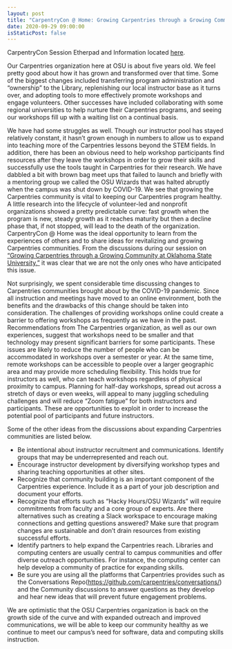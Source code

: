 ```yaml
---
layout: post
title: "CarpentryCon @ Home: Growing Carpentries through a Growing Community at Oklahoma State University"
date: 2020-09-29 09:00:00
isStaticPost: false
---
```


CarpentryCon Session Etherpad and Information located [here](https://2020.carpentrycon.org/schedule/#session-14).

Our Carpentries organization here at OSU is about five years old. We feel pretty good about how it has grown and transformed over that time. Some of the biggest changes included transferring program administration and “ownership” to the Library, replenishing our local instructor base as it turns over, and adopting tools to more effectively promote workshops and engage volunteers. Other successes have included collaborating with some regional universities to help nurture their Carpentries programs, and seeing our workshops fill up with a waiting list on a continual basis.

We have had some struggles as well. Though our instructor pool has stayed relatively constant, it hasn’t grown enough in numbers to allow us to expand into teaching more of the Carpentries lessons beyond the STEM fields. In addition, there has been an obvious need to help workshop participants find resources after they leave the workshops in order to grow their skills and successfully use the tools taught in Carpentries for their research. We have dabbled a bit with brown bag meet ups that failed to launch and briefly with a mentoring group we called the OSU Wizards that was halted abruptly when the campus was shut down by COVID-19. We see that growing the Carpentries community is vital to keeping our Carpentries program healthy. A little research into the lifecycle of volunteer-led and nonprofit organizations showed a pretty predictable curve: fast growth when the program is new, steady growth as it reaches maturity but then a decline phase that, if not stopped, will lead to the death of the organization. CarpentryCon @ Home was the ideal opportunity to learn from the experiences of others and to share ideas for revitalizing and growing Carpentries communities. From the discussions during our session on [“Growing Carpentries through a Growing Community at Oklahoma State University,”](https://docs.google.com/presentation/d/1dx27eF_pAQw4nF0txOx9z0_Br5-dkBtz2RnzZcNbyxw/edit#slide=id.p) it was clear that we are not the only ones who have anticipated this issue.

Not surprisingly, we spent considerable time discussing changes to Carpentries communities brought about by the COVID-19 pandemic. Since all instruction and meetings have moved to an online environment, both the benefits and the drawbacks of this change should be taken into consideration. The challenges of providing workshops online could create a barrier to offering workshops as frequently as we have in the past. Recommendations from The Carpentries organization, as well as our own experiences, suggest that workshops need to be smaller and that technology may present significant barriers for some participants. These issues are likely to reduce the number of people who can be accommodated in workshops over a semester or year. At the same time, remote workshops can be accessible to people over a larger geographic area and may provide more scheduling flexibility. This holds true for instructors as well, who can teach workshops regardless of physical proximity to campus. Planning for half-day workshops, spread out across a stretch of days or even weeks, will appeal to many juggling scheduling challenges and will reduce “Zoom fatigue” for both instructors and participants. These are opportunities to exploit in order to increase the potential pool of participants and future instructors.

Some of the other ideas from the discussions about expanding Carpentries communities are listed below.  
- Be intentional about instructor recruitment and communications. Identify groups that may be underrepresented and reach out.
- Encourage instructor development by diversifying workshop types and sharing teaching opportunities at other sites.
- Recognize that community building is an important component of the Carpentries experience. Include it as a part of your job description and document your efforts.
- Recognize that efforts such as “Hacky Hours/OSU Wizards” will require commitments from faculty and a core group of experts.  Are there alternatives such as creating a Slack workspace to encourage making connections and getting questions answered?  Make sure that program changes are sustainable and don’t drain resources from existing successful efforts.
- Identify partners to help expand the Carpentries reach.  Libraries and computing centers are usually central to campus communities and offer diverse outreach opportunities. For instance, the computing center can help develop a community of practice for expanding skills.
- Be sure you are using all the platforms that Carpentries provides such as the Conversations Repo(https://github.com/carpentries/conversations/) and the Community discussions to answer questions as they develop and hear new ideas that will prevent future engagement problems.

We are optimistic that the OSU Carpentries organization is back on the growth side of the curve and with expanded outreach and improved communications, we will be able to keep our community healthy as we continue to meet our campus’s need for software, data and computing skills instruction.

